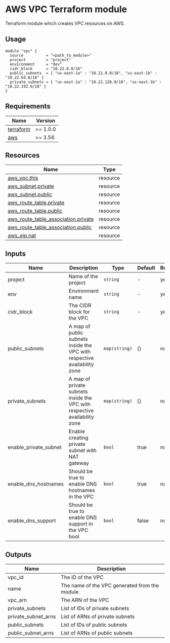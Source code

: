 # AWS VPC Terraform module

Terraform module which creates VPC resources on AWS.

## Usage
```hcl
module "vpc" {
  source          = "<path_to_module>"
  project         = "project"
  environment     = "dev"
  cidr_block      = "10.22.0.0/16"
  public_subnets  = { "us-east-1a" : "10.22.0.0/18", "us-east-1b" : "10.22.64.0/18" }
  private_subnets = { "us-east-1a" : "10.22.128.0/18", "us-east-1b" : "10.22.192.0/18" }
}
```

## Requirements

| Name | Version |
|------|---------|
| <a name="requirement_terraform"></a> [terraform](#requirement\_terraform) | >= 1.0.0 |
| <a name="requirement_aws"></a> [aws](#requirement\_aws) | >= 3.56 |

## Resources

| Name | Type |
|------|------|
| [aws_vpc.this](https://registry.terraform.io/providers/hashicorp/aws/latest/docs/resources/vpc) | resource |
| [aws_subnet.private](https://registry.terraform.io/providers/hashicorp/aws/latest/docs/resources/subnet) | resource |
| [aws_subnet.public](https://registry.terraform.io/providers/hashicorp/aws/latest/docs/resources/subnet) | resource |
| [aws_route_table.private](https://registry.terraform.io/providers/hashicorp/aws/latest/docs/resources/route_table) | resource |
| [aws_route_table.public](https://registry.terraform.io/providers/hashicorp/aws/latest/docs/resources/route_table) | resource |
| [aws_route_table_association.private](https://registry.terraform.io/providers/hashicorp/aws/latest/docs/resources/route_table_association) | resource |
| [aws_route_table_association.public](https://registry.terraform.io/providers/hashicorp/aws/latest/docs/resources/route_table_association) | resource |
| [aws_eip.nat](https://registry.terraform.io/providers/hashicorp/aws/latest/docs/resources/eip) | resource |

## Inputs
| Name | Description | Type | Default | Required |
|------|-------------|------|---------|----------|
| project | Name of the project | `string` | - | yes |
| env | Environment name | `string` | - | yes |
| cidr_block | The CIDR block for the VPC | `string` | - | yes |
| public_subnets | 	A map of public subnets inside the VPC with respective availability zone | `map(string)` | {} | no |
| private_subnets | A map of private subnets inside the VPC with respective availability zone | `map(string)` | {} | no |
| enable_private_subnet| Enable creating private subnet with NAT gateway | `bool` | true | no |
| enable_dns_hostnames | Should be true to enable DNS hostnames in the VPC | `bool` | true | no |
| enable_dns_support | Should be true to enable DNS support in the VPC	bool | `bool` | false | no |

## Outputs

| Name | Description |
|------|-------------|
| vpc_id | The ID of the VPC |
| name | The name of the VPC generated from the module |
| vpc_arn | The ARN of the VPC |
| private_subnets | List of IDs of private subnets |
| private_subnet_arns | List of ARNs of private subnets |
| public_subnets | List of IDs of public subnets |
| public_subnet_arns | List of ARNs of public subnets |
